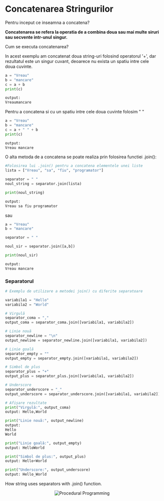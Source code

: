 # Concatenarea Stringurilor

Pentru inceput ce inseamna a concatena?

**Concatenarea se refera la operatia de a combina doua sau mai multe siruri sau secvente intr-unul singur.**

Cum se executa concatenarea?

In acest exemplu am concatenat doua string-uri folosind operatorul '+', dar rezultatul este un singur cuvant, deoarece nu exista un spatiu intre cele doua cuvinte.

```python
a = "Vreau"
b = "mancare"
c = a + b
print(c)

output:
Vreaumancare
```

Pentru a concatena si cu un spatiu intre cele doua cuvinte folosim " " 

```python
a = "Vreau"
b = "mancare"
c = a + " " + b
print(c)

output:
Vreau mancare
```

O alta metoda de a concatena se poate realiza prin folosirea functiei .join():

```python
#Folosirea lui .join() pentru a concatena elementele unei liste
lista = ["Vreau", "sa", "fiu", "programator"]

separator = " "
noul_string = separator.join(lista)

print(noul_string)

output:
Vreau sa fiu programator
```

sau

```python
a = "Vreau"
b = "mancare"

separator = " "

noul_sir = separator.join([a,b])

print(noul_sir)

output:
Vreau mancare
```

### Separatorul 

```python
# Exemplu de utilizare a metodei join() cu diferite separatoare

variabila1 = "Hello"
variabila2 = "World"

# Virgulă
separator_coma = ","
output_coma = separator_coma.join([variabila1, variabila2])

# Linie nouă
separator_newline = "\n"
output_newline = separator_newline.join([variabila1, variabila2])

# Linie goală
separator_empty = ""
output_empty = separator_empty.join([variabila1, variabila2])

# Simbol de plus
separator_plus = "+"
output_plus = separator_plus.join([variabila1, variabila2])

# Underscore
separator_underscore = "_"
output_underscore = separator_underscore.join([variabila1, variabila2])

# Afișare rezultate
print("Virgulă:", output_coma)
output: Hello,World

print("Linie nouă:", output_newline)
output: 
Hello
World

print("Linie goală:", output_empty)
output: HelloWorld

print("Simbol de plus:", output_plus)
output: Hello+World

print("Underscore:", output_underscore)
output: Hello_World
```
How string uses separators with .join() function. 

<div style="text-align:center;">
  <img src="https://i.postimg.cc/TwZfX4hj/push-it-mr-bean.gif" alt="Procedural Programming" >
</div>